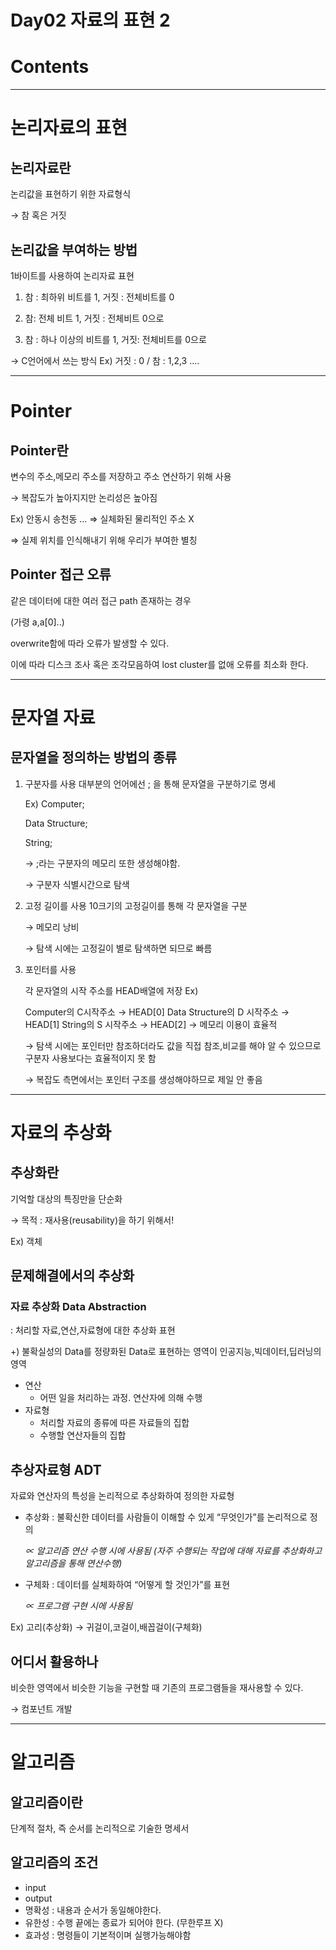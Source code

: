 # Day02 자료의 표현 2

# Contents

---

# 논리자료의 표현

## 논리자료란

논리값을 표현하기 위한 자료형식

→ 참 혹은 거짓

## 논리값을 부여하는 방법

1바이트를 사용하여 논리자료 표현

1.  참 : 최하위 비트를 1, 거짓 : 전체비트를 0

2.  참: 전체 비트 1, 거짓 : 전체비트 0으로 

3.  참 : 하나 이상의 비트를 1, 거짓: 전체비트를 0으로

→ C언어에서 쓰는 방식   Ex) 거짓 : 0 / 참 : 1,2,3 ....

---

# Pointer

## Pointer란

변수의 주소,메모리 주소를 저장하고 주소 연산하기 위해 사용

→ 복잡도가 높아지지만 논리성은 높아짐

Ex) 안동시 송천동 ... 
⇒ 실체화된 물리적인 주소 X

⇒ 실제 위치를 인식해내기 위해 우리가 부여한 별칭

## Pointer 접근 오류

같은 데이터에 대한 여러 접근 path 존재하는 경우

(가령 a,a[0]..)

overwrite함에 따라 오류가 발생할 수 있다.

이에 따라 디스크 조사 혹은 조각모음하여 lost cluster를 없애 오류를 최소화 한다.

---

# 문자열 자료

## 문자열을 정의하는 방법의 종류

1. 구분자를 사용
대부분의 언어에선 ; 을 통해 문자열을 구분하기로 명세
    
    Ex) 
    Computer;
    
    Data Structure;
    
    String;
    
    → ;라는 구분자의 메모리 또한 생성해야함.
    
    → 구분자 식별시간으로 탐색
    
2. 고정 길이를 사용
10크기의 고정길이를 통해 각 문자열을 구분
    
    → 메모리 낭비
    
    → 탐색 시에는 고정길이 별로 탐색하면 되므로 빠름
    
3. 포인터를 사용
    
    각 문자열의 시작 주소를 HEAD배열에 저장
    Ex)
    
    Computer의 C시작주소 → HEAD[0]
    Data Structure의 D 시작주소 → HEAD[1]
    String의 S 시작주소 → HEAD[2]
    → 메모리 이용이 효율적
    
    → 탐색 시에는 포인터만 참조하더라도 값을 직접 참조,비교를 해야 알 수 있으므로 구분자 사용보다는 효율적이지 못 함
    
    → 복잡도 측면에서는 포인터 구조를 생성해야하므로 제일 안 좋음
    

---

# 자료의 추상화

## 추상화란

기억할 대상의 특징만을 단순화

→ 목적 : 재사용(reusability)을 하기 위해서!

Ex) 객체

## 문제해결에서의 추상화

### 자료 추상화 Data Abstraction

: 처리할 자료,연산,자료형에 대한 추상화 표현

+) 불확실성의 Data를 정량화된 Data로 표현하는 영역이 인공지능,빅데이터,딥러닝의 영역

- 연산
    - 어떤 일을 처리하는 과정. 연산자에 의해 수행
- 자료형
    - 처리할 자료의 종류에 따른 자료들의 집합
    - 수행할 연산자들의 집합
    

## 추상자료형 ADT

자료와 연산자의 특성을 논리적으로 추상화하여 정의한 자료형

- 추상화 : 불확신한 데이터를 사람들이 이해할 수 있게 “무엇인가”를 논리적으로 정의
    
    *∝ 알고리즘 연산 수행 시에 사용됨 
    (자주 수행되는 작업에 대해 자료를 추상화하고 알고리즘을 통해 연산수행)*
    
- 구체화 : 데이터를 실체화하여 “어떻게 할 것인가”를 표현
    
    *∝ 프로그램 구현 시에 사용됨*
    

Ex) 고리(추상화) → 귀걸이,코걸이,배꼽걸이(구체화)

## 어디서 활용하나

비슷한 영역에서 비슷한 기능을 구현할 때 기존의 프로그램들을 재사용할 수 있다.

→ 컴포넌트 개발

---

# 알고리즘

## 알고리즘이란

단계적 절차, 즉 순서를 논리적으로 기술한 명세서

## 알고리즘의 조건

- input
- output
- 명확성 : 내용과 순서가 동일해야한다.
- 유한성 : 수행 끝에는 종료가 되어야 한다. (무한루프 X)
- 효과성 : 명령들이 기본적이며 실행가능해야함